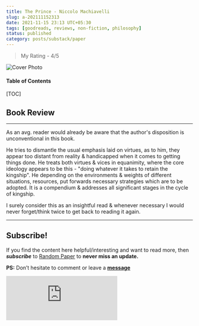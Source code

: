 ```yaml
---
title: The Prince - Niccolo Machiavelli
slug: a-202111152313
date: 2021-11-15 23:13 UTC+05:30
tags: [goodreads, reviews, non-fiction, philosophy]
status: published
category: posts/substack/paper
---
```


> My Rating - 4/5

![Cover Photo](https://i.gr-assets.com/images/S/compressed.photo.goodreads.com/books/1390055828l/28862.jpg)

<h4>Table of Contents</h4>
[TOC]

## Book Review
---
As an avg. reader would already be aware that the author's disposition is unconventional in this book. 

He tries to dismantle the usual emphasis laid on virtues, as to him, they appear too distant from reality & handicapped when it comes to getting things done. He treats both virtues & vices in equanimity, where the core ideology appears to be this - "doing whatever it takes to retain the kingship". He depending on the environments & weights of different situations, resources, put forwards necessary strategies which are to be adopted. It is a compendium & addresses all significant stages in the cycle of kingship.

I surely consider this as an insightful read & whenever necessary I would never forget/think twice to get back to reading it again. 

---
## Subscribe!
If you find the content here helpful/interesting and want to read more, then _**subscribe**_ to [Random Paper](https://randompaper8.substack.com/) to **never miss an update.**

**PS:** Don’t hesitate to comment or leave a **[message](https://twitter.com/jeanbourgain8)**
<div class="row">
	<iframe src="https://randompaper8.substack.com/embed" max-width="480" height="120" frameborder="0" scrolling="no" class="centred"></iframe>
	<br>
</div>
